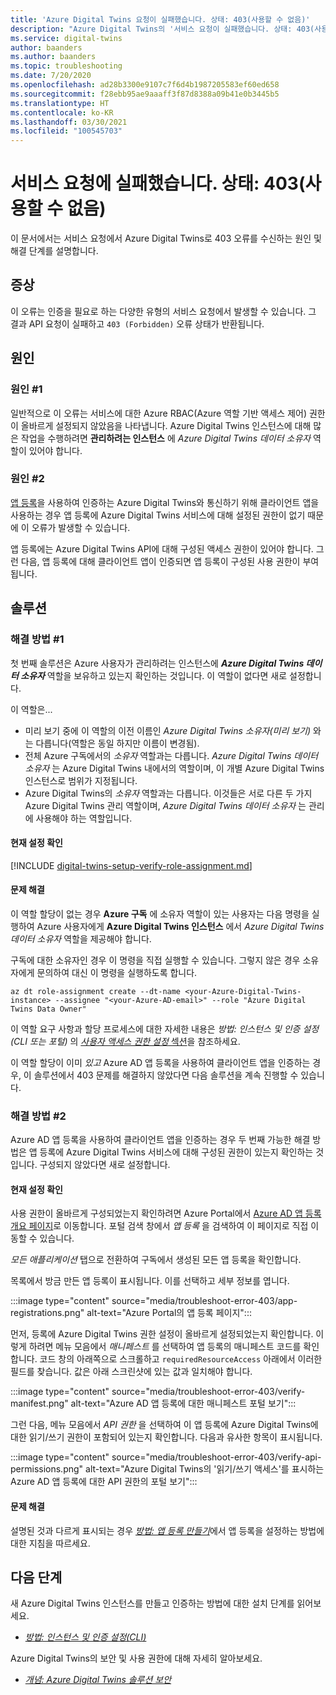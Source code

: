 ```yaml
---
title: 'Azure Digital Twins 요청이 실패했습니다. 상태: 403(사용할 수 없음)'
description: "Azure Digital Twins의 '서비스 요청이 실패했습니다. 상태: 403(사용할 수 없음)’에 대한 원인과 해결 방법."
ms.service: digital-twins
author: baanders
ms.author: baanders
ms.topic: troubleshooting
ms.date: 7/20/2020
ms.openlocfilehash: ad28b3300e9107c7f6d4b1987205583ef60ed658
ms.sourcegitcommit: f28ebb95ae9aaaff3f87d8388a09b41e0b3445b5
ms.translationtype: HT
ms.contentlocale: ko-KR
ms.lasthandoff: 03/30/2021
ms.locfileid: "100545703"
---
```

# <a name="service-request-failed-status-403-forbidden"></a>서비스 요청에 실패했습니다. 상태: 403(사용할 수 없음)

이 문서에서는 서비스 요청에서 Azure Digital Twins로 403 오류를 수신하는 원인 및 해결 단계를 설명합니다. 

## <a name="symptoms"></a>증상

이 오류는 인증을 필요로 하는 다양한 유형의 서비스 요청에서 발생할 수 있습니다. 그 결과 API 요청이 실패하고 `403 (Forbidden)` 오류 상태가 반환됩니다.

## <a name="causes"></a>원인

### <a name="cause-1"></a>원인 #1

일반적으로 이 오류는 서비스에 대한 Azure RBAC(Azure 역할 기반 액세스 제어) 권한이 올바르게 설정되지 않았음을 나타냅니다. Azure Digital Twins 인스턴스에 대해 많은 작업을 수행하려면 **관리하려는 인스턴스** 에 *Azure Digital Twins 데이터 소유자* 역할이 있어야 합니다. 

### <a name="cause-2"></a>원인 #2

[앱 등록](how-to-create-app-registration.md)을 사용하여 인증하는 Azure Digital Twins와 통신하기 위해 클라이언트 앱을 사용하는 경우 앱 등록에 Azure Digital Twins 서비스에 대해 설정된 권한이 없기 때문에 이 오류가 발생할 수 있습니다.

앱 등록에는 Azure Digital Twins API에 대해 구성된 액세스 권한이 있어야 합니다. 그런 다음, 앱 등록에 대해 클라이언트 앱이 인증되면 앱 등록이 구성된 사용 권한이 부여됩니다.

## <a name="solutions"></a>솔루션

### <a name="solution-1"></a>해결 방법 #1

첫 번째 솔루션은 Azure 사용자가 관리하려는 인스턴스에 _**Azure Digital Twins 데이터 소유자**_ 역할을 보유하고 있는지 확인하는 것입니다. 이 역할이 없다면 새로 설정합니다.

이 역할은...
* 미리 보기 중에 이 역할의 이전 이름인 *Azure Digital Twins 소유자(미리 보기)* 와는 다릅니다(역할은 동일 하지만 이름이 변경됨).
* 전체 Azure 구독에서의 *소유자* 역할과는 다릅니다. *Azure Digital Twins 데이터 소유자* 는 Azure Digital Twins 내에서의 역할이며, 이 개별 Azure Digital Twins 인스턴스로 범위가 지정됩니다.
* Azure Digital Twins의 *소유자* 역할과는 다릅니다. 이것들은 서로 다른 두 가지 Azure Digital Twins 관리 역할이며, *Azure Digital Twins 데이터 소유자* 는 관리에 사용해야 하는 역할입니다.

#### <a name="check-current-setup"></a>현재 설정 확인

[!INCLUDE [digital-twins-setup-verify-role-assignment.md](../../includes/digital-twins-setup-verify-role-assignment.md)]

#### <a name="fix-issues"></a>문제 해결 

이 역할 할당이 없는 경우 **Azure 구독** 에 소유자 역할이 있는 사용자는 다음 명령을 실행하여 Azure 사용자에게 **Azure Digital Twins 인스턴스** 에서 *Azure Digital Twins 데이터 소유자* 역할을 제공해야 합니다. 

구독에 대한 소유자인 경우 이 명령을 직접 실행할 수 있습니다. 그렇지 않은 경우 소유자에게 문의하여 대신 이 명령을 실행하도록 합니다.

```azurecli-interactive
az dt role-assignment create --dt-name <your-Azure-Digital-Twins-instance> --assignee "<your-Azure-AD-email>" --role "Azure Digital Twins Data Owner"
```

이 역할 요구 사항과 할당 프로세스에 대한 자세한 내용은 *방법: 인스턴스 및 인증 설정(CLI 또는 포털)* 의 [*사용자 액세스 권한 설정* 섹션](how-to-set-up-instance-CLI.md#set-up-user-access-permissions)을 참조하세요.

이 역할 할당이 이미 *있고* Azure AD 앱 등록을 사용하여 클라이언트 앱을 인증하는 경우, 이 솔루션에서 403 문제를 해결하지 않았다면 다음 솔루션을 계속 진행할 수 있습니다.

### <a name="solution-2"></a>해결 방법 #2

Azure AD 앱 등록을 사용하여 클라이언트 앱을 인증하는 경우 두 번째 가능한 해결 방법은 앱 등록에 Azure Digital Twins 서비스에 대해 구성된 권한이 있는지 확인하는 것입니다. 구성되지 않았다면 새로 설정합니다.

#### <a name="check-current-setup"></a>현재 설정 확인

사용 권한이 올바르게 구성되었는지 확인하려면 Azure Portal에서 [Azure AD 앱 등록 개요 페이지](https://portal.azure.com/#blade/Microsoft_AAD_IAM/ActiveDirectoryMenuBlade/RegisteredApps)로 이동합니다. 포털 검색 창에서 *앱 등록* 을 검색하여 이 페이지로 직접 이동할 수 있습니다.

*모든 애플리케이션* 탭으로 전환하여 구독에서 생성된 모든 앱 등록을 확인합니다.

목록에서 방금 만든 앱 등록이 표시됩니다. 이를 선택하고 세부 정보를 엽니다.

:::image type="content" source="media/troubleshoot-error-403/app-registrations.png" alt-text="Azure Portal의 앱 등록 페이지":::

먼저, 등록에 Azure Digital Twins 권한 설정이 올바르게 설정되었는지 확인합니다. 이렇게 하려면 메뉴 모음에서 *매니페스트* 를 선택하여 앱 등록의 매니페스트 코드를 확인합니다. 코드 창의 아래쪽으로 스크롤하고 `requiredResourceAccess` 아래에서 이러한 필드를 찾습니다. 값은 아래 스크린샷에 있는 값과 일치해야 합니다.

:::image type="content" source="media/troubleshoot-error-403/verify-manifest.png" alt-text="Azure AD 앱 등록에 대한 매니페스트 포털 보기":::

그런 다음, 메뉴 모음에서 *API 권한* 을 선택하여 이 앱 등록에 Azure Digital Twins에 대한 읽기/쓰기 권한이 포함되어 있는지 확인합니다. 다음과 유사한 항목이 표시됩니다.

:::image type="content" source="media/troubleshoot-error-403/verify-api-permissions.png" alt-text="Azure Digital Twins의 '읽기/쓰기 액세스'를 표시하는 Azure AD 앱 등록에 대한 API 권한의 포털 보기":::

#### <a name="fix-issues"></a>문제 해결

설명된 것과 다르게 표시되는 경우 [*방법: 앱 등록 만들기*](how-to-create-app-registration.md)에서 앱 등록을 설정하는 방법에 대한 지침을 따르세요.

## <a name="next-steps"></a>다음 단계

새 Azure Digital Twins 인스턴스를 만들고 인증하는 방법에 대한 설치 단계를 읽어보세요.
* [*방법: 인스턴스 및 인증 설정(CLI)* ](how-to-set-up-instance-cli.md)

Azure Digital Twins의 보안 및 사용 권한에 대해 자세히 알아보세요.
* [*개념: Azure Digital Twins 솔루션 보안*](concepts-security.md)
